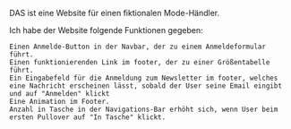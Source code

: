 DAS ist eine Website für einen fiktionalen Mode-Händler. 


Ich habe der Website folgende Funktionen gegeben:

    Einen Anmelde-Button in der Navbar, der zu einem Anmeldeformular führt.
    Einen funktionierenden Link im footer, der zu einer Größentabelle führt.
    Ein Eingabefeld für die Anmeldung zum Newsletter im footer, welches eine Nachricht erscheinen lässt, sobald der User seine Email eingibt und auf "Anmelden" klickt
    Eine Animation im Footer.
    Anzahl in Tasche in der Navigations-Bar erhöht sich, wenn User beim ersten Pullover auf "In Tasche" klickt.
